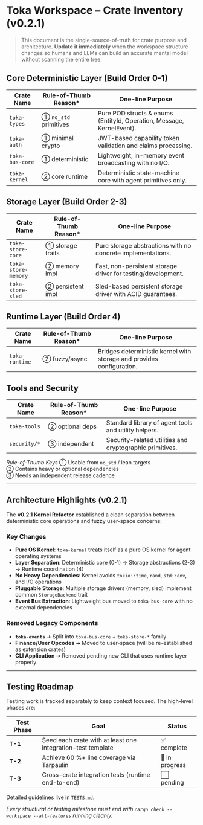 # Toka Workspace – Crate Inventory (v0.2.1)

> This document is the single-source-of-truth for crate purpose and architecture. **Update it immediately** when the workspace structure changes so humans and LLMs can build an accurate mental model without scanning the entire tree.

## Core Deterministic Layer (Build Order 0-1)

| Crate Name                 | Rule-of-Thumb Reason* | One-line Purpose |
|----------------------------|-----------------------|------------------|
| `toka-types`               | ① `no_std` primitives | Pure POD structs & enums (EntityId, Operation, Message, KernelEvent). |
| `toka-auth`                | ① minimal crypto      | JWT-based capability token validation and claims processing. |
| `toka-bus-core`            | ① deterministic       | Lightweight, in-memory event broadcasting with no I/O. |
| `toka-kernel`              | ② core runtime        | Deterministic state-machine core with agent primitives only. |

## Storage Layer (Build Order 2-3)

| Crate Name                 | Rule-of-Thumb Reason* | One-line Purpose |
|----------------------------|-----------------------|------------------|
| `toka-store-core`          | ① storage traits      | Pure storage abstractions with no concrete implementations. |
| `toka-store-memory`        | ② memory impl         | Fast, non-persistent storage driver for testing/development. |
| `toka-store-sled`          | ② persistent impl     | Sled-based persistent storage driver with ACID guarantees. |

## Runtime Layer (Build Order 4)

| Crate Name                 | Rule-of-Thumb Reason* | One-line Purpose |
|----------------------------|-----------------------|------------------|
| `toka-runtime`             | ② fuzzy/async         | Bridges deterministic kernel with storage and provides configuration. |

## Tools and Security

| Crate Name                 | Rule-of-Thumb Reason* | One-line Purpose |
|----------------------------|-----------------------|------------------|
| `toka-tools`               | ② optional deps       | Standard library of agent tools and utility helpers. |
| `security/*`               | ③ independent         | Security-related utilities and cryptographic primitives. |

*Rule-of-Thumb Keys*
① Usable from `no_std` / lean targets  
② Contains heavy or optional dependencies  
③ Needs an independent release cadence

---

## Architecture Highlights (v0.2.1)

The **v0.2.1 Kernel Refactor** established a clean separation between deterministic core operations and fuzzy user-space concerns:

### Key Changes
- **Pure OS Kernel**: `toka-kernel` treats itself as a pure OS kernel for agent operating systems
- **Layer Separation**: Deterministic core (0-1) → Storage abstractions (2-3) → Runtime coordination (4) 
- **No Heavy Dependencies**: Kernel avoids `tokio::time`, `rand`, `std::env`, and I/O operations
- **Pluggable Storage**: Multiple storage drivers (memory, sled) implement common `StorageBackend` trait
- **Event Bus Extraction**: Lightweight bus moved to `toka-bus-core` with no external dependencies

### Removed Legacy Components
- **`toka-events`** ➜ Split into `toka-bus-core` + `toka-store-*` family
- **Finance/User Opcodes** ➜ Moved to user-space (will be re-established as extension crates)
- **CLI Application** ➜ Removed pending new CLI that uses runtime layer properly

---

## Testing Roadmap

Testing work is tracked separately to keep context focused. The high-level phases are:

| Test Phase | Goal | Status |
|-----------|------|--------|
| **T-1** | Seed each crate with at least one integration-test template | ✅ complete |
| **T-2** | Achieve 60 %+ line coverage via Tarpaulin | 🔄 in progress |
| **T-3** | Cross-crate integration tests (runtime end-to-end) | ⬜ pending |

Detailed guidelines live in [`TESTS.md`](TESTS.md).

*Every structural or testing milestone must end with `cargo check --workspace --all-features` running cleanly.*